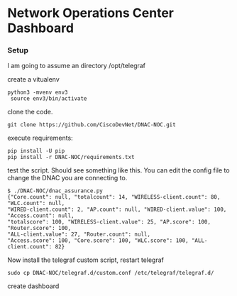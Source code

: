 # Network Operations Center Dashboard


###  Setup 

I am going to assume an directory /opt/telegraf

create a vitualenv
```buildoutcfg
python3 -mvenv env3
 source env3/bin/activate
```

clone the code.

```buildoutcfg
git clone https://github.com/CiscoDevNet/DNAC-NOC.git
```

execute requirements:
```buildoutcfg
pip install -U pip
pip install -r DNAC-NOC/requirements.txt
```

test the script.  Should see something like this.  You can edit the config file to change the DNAC you are connecting to.
```
$ ./DNAC-NOC/dnac_assurance.py 
{"Core.count": null, "totalcount": 14, "WIRELESS-client.count": 80, "WLC.count": null, 
"WIRED-client.count": 2, "AP.count": null, "WIRED-client.value": 100, "Access.count": null, 
"totalscore": 100, "WIRELESS-client.value": 25, "AP.score": 100, "Router.score": 100, 
"ALL-client.value": 27, "Router.count": null, 
"Access.score": 100, "Core.score": 100, "WLC.score": 100, "ALL-client.count": 82}
```

Now install the telegraf custom script, restart telegraf
```buildoutcfg
sudo cp DNAC-NOC/telegraf.d/custom.conf /etc/telegraf/telegraf.d/

```

create dashboard


